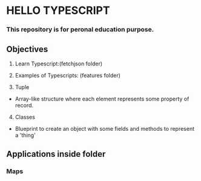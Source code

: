 # HELLO TYPESCRIPT

### This repository is for peronal education purpose.

## Objectives

1. Learn Typescript:(fetchjson folder)

2. Examples of Typescripts: (features folder)

3. Tuple

- Array-like structure where each element represents some property of record.

4. Classes

- Blueprint to create an object with some fields and methods to represent a 'thing'

## Applications inside folder

### Maps
